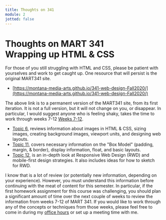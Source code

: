```yaml
---
title: Thoughts on 341
module: 2
jotted: false
---
```


# Thoughts on MART 341<br>Wrapping up HTML & CSS

<!-- Potentially remove this page in future iterations -->


For those of you still struggling with HTML and CSS, please be patient with yourselves and work to get caught up. One resource that will persist is the original MART341 site.

- [https://montana-media-arts.github.io/341-web-design-Fall2020/](https://montana-media-arts.github.io/341-web-design-Fall2020/)

The above link is to a permanent version of the MART341 site, from its first iteration. It is not a full version, but it will not change on you, or disappear. In particular, I would suggest anyone who is feeling shaky, takes the time to work through weeks 7-12 [Weeks 7-12](https://montana-media-arts.github.io/341-web-design-Fall2020).

- [Topic 6](https://montana-media-arts.github.io/341-web-design-Fall2020/topic-06/img-about/), reviews information about images in HTML & CSS, sizing images, creating background images, viewport units, and designing web layouts.
- [Topic 11](https://montana-media-arts.github.io/341-web-design-Fall2020/topic-11/box-model/), covers necessary information on the "Box Model" (padding, margin, & border), display information, float, and basic layouts.
- [Topic 12](https://montana-media-arts.github.io/341-web-design-Fall2020/topic-12/rwd-intro/), is an in-depth look at Responsive Web Design (RWD) and mobile-first design strategies. It also includes ideas for how to sketch for RWD.

I know that is a lot of review (or potentially new information, depending on your experience). However, you must understand this information before continuing with the meat of content for this semester. In particular, if the first homework assignment for this course was challenging, you should plan a significant amount of time over the next couple of weeks to review the information from weeks 7-12 of MART 341. If you would like to work through any of the concepts or techniques from those weeks, please feel free to come in during my [office hours]({{site.baseurl}}/instructors/#office-hours) or set up a meeting time with me. 